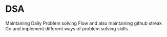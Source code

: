 # DSA
Maintaining Daily Problem solving Flow and also maintaining github streak 
Go and implement different ways of problem solving skills

